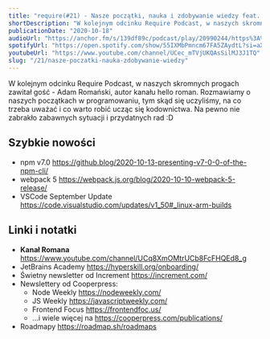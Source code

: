 ```yaml
---
title: "require(#21) - Nasze początki, nauka i zdobywanie wiedzy feat. hello roman"
shortDescription: "W kolejnym odcinku Require Podcast, w naszych skromnych progach zawitał gość - Adam Romański, autor kanału hello roman. Rozmawiamy o naszych początkach w programowaniu, tym skąd się uczyliśmy, na co trzeba uważać i co warto robić ucząc się kodownictwa. Na pewno nie zabrakło zabawnych sytuacji i przydatnych rad :D"
publicationDate: "2020-10-18"
audioUrl: "https://anchor.fm/s/139df89c/podcast/play/20990244/https%3A%2F%2Fd3ctxlq1ktw2nl.cloudfront.net%2Fstaging%2F2020-9-12%2F24ff3d1f-0cbf-2e32-ab3d-788db7da55d2.mp3"
spotifyUrl: "https://open.spotify.com/show/55IXMbPmncm67FA5ZAydtL?si=aXQlmjrpSZu-7IoLkuTTrw"
youtubeUrl: "https://www.youtube.com/channel/UCec_mTVjUKQAsSilMJ3J1TQ"
slug: "/21/nasze-poczatki-nauka-zdobywanie-wiedzy"
---
```


W kolejnym odcinku Require Podcast, w naszych skromnych progach zawitał gość - Adam Romański, autor kanału hello roman. Rozmawiamy o naszych początkach w programowaniu, tym skąd się uczyliśmy, na co trzeba uważać i co warto robić ucząc się kodownictwa. Na pewno nie zabrakło zabawnych sytuacji i przydatnych rad :D

## Szybkie nowości

- npm v7.0 https://github.blog/2020-10-13-presenting-v7-0-0-of-the-npm-cli/
- webpack 5 https://webpack.js.org/blog/2020-10-10-webpack-5-release/
- VSCode September Update https://code.visualstudio.com/updates/v1_50#_linux-arm-builds

## Linki i notatki

- **Kanał Romana** https://www.youtube.com/channel/UCq8XmOMtrUCb8FcFHQEd8_g
- JetBrains Academy https://hyperskill.org/onboarding/
- Świetny newsletter od Increment https://increment.com/
- Newslettery od Cooperpress:
  - Node Weekly https://nodeweekly.com/
  - JS Weekly https://javascriptweekly.com/
  - Frontend Focus https://frontendfoc.us/
  - ...i wiele więcej na https://cooperpress.com/publications/
- Roadmapy https://roadmap.sh/roadmaps
